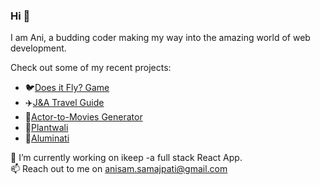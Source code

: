 ### Hi 👋

I am Ani, a budding coder making my way into the amazing world of web development.

Check out some of my recent projects:

* 🐦[Does it Fly? Game](https://anisam04.github.io/Does-It-Fly-Game/)
* ✈️[J&A Travel Guide](https://guidetravel.herokuapp.com/)
* 🎥[Actor-to-Movies Generator]([https://actor-to-movies-generator.ani0104.repl.co/](https://replit.com/join/ewvfmotbra-ani0104))
* 🌱[Plantwali](https://inventory-tracking-app.ani0104.repl.co/)
* 👭[Aluminati](https://aluminati.ani0104.repl.co/)

🔭 I’m currently working on ikeep -a full stack React App.<br>
📫 Reach out to me on anisam.samajpati@gmail.com
<!--
**anisam04/anisam04** is a ✨ _special_ ✨ repository because its `README.md` (this file) appears on your GitHub profile.

Here are some ideas to get you started:

- 🔭 I’m currently working on ...
- 🌱 I’m currently learning ...
- 👯 I’m looking to collaborate on ...
- 🤔 I’m looking for help with ...
- 💬 Ask me about ...
- 📫 How to reach me: ...
- 😄 Pronouns: ...
- ⚡ Fun fact: ...
-->

